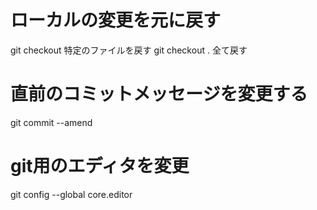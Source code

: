 # ローカルの変更を元に戻す
git checkout <filename> 特定のファイルを戻す
git checkout .          全て戻す

# 直前のコミットメッセージを変更する
git commit --amend

# git用のエディタを変更
git config --global core.editor <editor>
